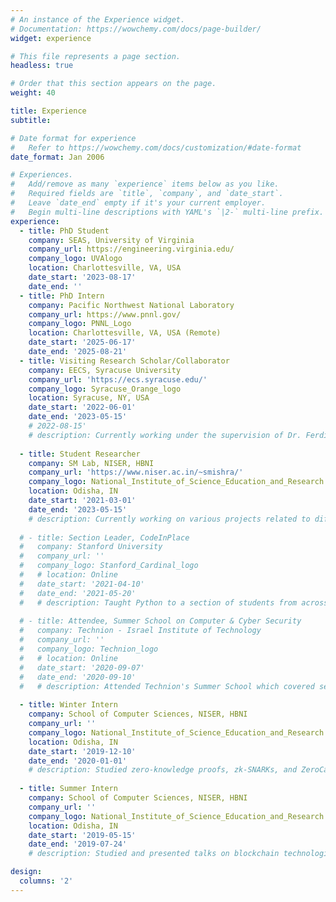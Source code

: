 ```yaml
---
# An instance of the Experience widget.
# Documentation: https://wowchemy.com/docs/page-builder/
widget: experience

# This file represents a page section.
headless: true

# Order that this section appears on the page.
weight: 40

title: Experience
subtitle:

# Date format for experience
#   Refer to https://wowchemy.com/docs/customization/#date-format
date_format: Jan 2006

# Experiences.
#   Add/remove as many `experience` items below as you like.
#   Required fields are `title`, `company`, and `date_start`.
#   Leave `date_end` empty if it's your current employer.
#   Begin multi-line descriptions with YAML's `|2-` multi-line prefix.
experience:
  - title: PhD Student
    company: SEAS, University of Virginia
    company_url: https://engineering.virginia.edu/
    company_logo: UVAlogo
    location: Charlottesville, VA, USA
    date_start: '2023-08-17'
    date_end: ''
  - title: PhD Intern
    company: Pacific Northwest National Laboratory
    company_url: https://www.pnnl.gov/
    company_logo: PNNL_Logo
    location: Charlottesville, VA, USA (Remote)
    date_start: '2025-06-17'
    date_end: '2025-08-21'  
  - title: Visiting Research Scholar/Collaborator
    company: EECS, Syracuse University
    company_url: 'https://ecs.syracuse.edu/'
    company_logo: Syracuse_Orange_logo
    location: Syracuse, NY, USA
    date_start: '2022-06-01'
    date_end: '2023-05-15' 
    # 2022-08-15'
    # description: Currently working under the supervision of Dr. Ferdinando Fioretto, beginning with an internship in the summer of 2022 (June '22 - August '22) on research related to (but not limited to) differential privacy and fairness in data analysis (including demographic analysis) and AI.
  
  - title: Student Researcher
    company: SM Lab, NISER, HBNI
    company_url: 'https://www.niser.ac.in/~smishra/'
    company_logo: National_Institute_of_Science_Education_and_Research
    location: Odisha, IN
    date_start: '2021-03-01'
    date_end: '2023-05-15'
    # description: Currently working on various projects related to differential privacy and privacy-preserving machine learning.
 
  # - title: Section Leader, CodeInPlace
  #   company: Stanford University
  #   company_url: ''
  #   company_logo: Stanford_Cardinal_logo
  #   # location: Online
  #   date_start: '2021-04-10'
  #   date_end: '2021-05-20'
  #   # description: Taught Python to a section of students from across the globe using material from Stanford University's CS106A course.
    
  # - title: Attendee, Summer School on Computer & Cyber Security
  #   company: Technion - Israel Institute of Technology
  #   company_url: ''
  #   company_logo: Technion_logo
  #   # location: Online
  #   date_start: '2020-09-07'
  #   date_end: '2020-09-10'
  #   # description: Attended Technion's Summer School which covered several topics broadly pertaining to privacy and cybersecurity, and the economic aspects of it.
    
  - title: Winter Intern
    company: School of Computer Sciences, NISER, HBNI
    company_url: ''
    company_logo: National_Institute_of_Science_Education_and_Research
    location: Odisha, IN
    date_start: '2019-12-10'
    date_end: '2020-01-01'
    # description: Studied zero-knowledge proofs, zk-SNARKs, and ZeroCash.
    
  - title: Summer Intern
    company: School of Computer Sciences, NISER, HBNI
    company_url: ''
    company_logo: National_Institute_of_Science_Education_and_Research
    location: Odisha, IN
    date_start: '2019-05-15'
    date_end: '2019-07-24'
    # description: Studied and presented talks on blockchain technologies, cryptocurrencies, and smart contracts.

design:
  columns: '2'
---
```

